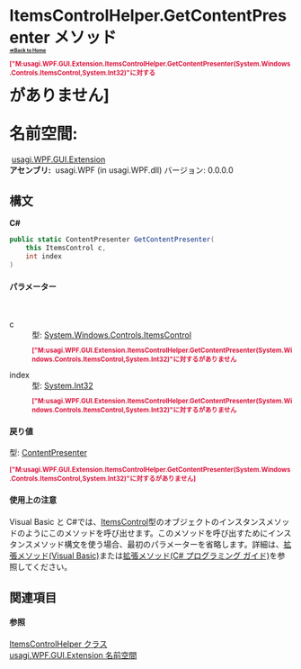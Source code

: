 # ItemsControlHelper.GetContentPresenter メソッド <div style="font-size:30%"><a href="https://github.com/usagi/usagi.cs/blob/master/docs/Home.md">≪Back to Home</a></div><p style="color: #dc143c; font-size: 8.5pt; font-weight: bold;">["M:usagi.WPF.GUI.Extension.ItemsControlHelper.GetContentPresenter(System.Windows.Controls.ItemsControl,System.Int32)"に対する<summary>がありません]</p><strong>名前空間:</strong>
&nbsp;<a href="N_usagi_WPF_GUI_Extension.md">usagi.WPF.GUI.Extension</a><br /><strong>アセンブリ:</strong>
&nbsp;usagi.WPF (in usagi.WPF.dll) バージョン: 0.0.0.0

## 構文

**C#**<br />
``` C#
public static ContentPresenter GetContentPresenter(
	this ItemsControl c,
	int index
)
```


#### パラメーター
&nbsp;<dl><dt>c</dt><dd>型: <a href="http://msdn2.microsoft.com/ja-jp/library/ms611045" target="_blank">System.Windows.Controls.ItemsControl</a><br /><p style="color: #dc143c; font-size: 8.5pt; font-weight: bold;">["M:usagi.WPF.GUI.Extension.ItemsControlHelper.GetContentPresenter(System.Windows.Controls.ItemsControl,System.Int32)"に対する<param name="c"/>がありません</p></dd><dt>index</dt><dd>型: <a href="http://msdn2.microsoft.com/ja-jp/library/td2s409d" target="_blank">System.Int32</a><br /><p style="color: #dc143c; font-size: 8.5pt; font-weight: bold;">["M:usagi.WPF.GUI.Extension.ItemsControlHelper.GetContentPresenter(System.Windows.Controls.ItemsControl,System.Int32)"に対する<param name="index"/>がありません</p></dd></dl>

#### 戻り値
型: <a href="http://msdn2.microsoft.com/ja-jp/library/ms609804" target="_blank">ContentPresenter</a><br /><p style="color: #dc143c; font-size: 8.5pt; font-weight: bold;">["M:usagi.WPF.GUI.Extension.ItemsControlHelper.GetContentPresenter(System.Windows.Controls.ItemsControl,System.Int32)"に対する<returns>がありません]</p>

#### 使用上の注意
Visual Basic と C#では、<a href="http://msdn2.microsoft.com/ja-jp/library/ms611045" target="_blank">ItemsControl</a>型のオブジェクトのインスタンスメソッドのようにこのメソッドを呼び出せます。このメソッドを呼び出すためにインスタンスメソッド構文を使う場合、最初のパラメーターを省略します。詳細は、<a href="http://msdn.microsoft.com/ja-jp/library/bb384936.aspx" target="_blank">拡張メソッド(Visual Basic)</a>または<a href="http://msdn.microsoft.com/ja-jp/library/bb383977.aspx" target="_blank">拡張メソッド(C# プログラミング ガイド)</a>を参照してください。

## 関連項目


#### 参照
<a href="T_usagi_WPF_GUI_Extension_ItemsControlHelper.md">ItemsControlHelper クラス</a><br /><a href="N_usagi_WPF_GUI_Extension.md">usagi.WPF.GUI.Extension 名前空間</a><br />
